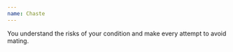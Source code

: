 ```yaml
---
name: Chaste
---
```

You understand the risks of your condition and make every attempt to avoid mating.
